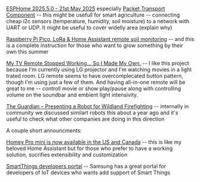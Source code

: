[ESPHome 2025.5.0 - 21st May 2025](https://esphome.io/changelog/2025.5.0.html) especially [Packet Transport Component](https://esphome.io/components/packet_transport/#packet-transport) -- this might be usefull for smart agriculture -- connecting cheap i2c sensors (temperature, humidity, soil moisture) to a network with UART or UDP. It might be useful to cover widelly area (explain why)

[Raspberry Pi Pico, LoRa & Home Assistant remote soil monitoring](https://www.briandorey.com/post/pi-pico-lora-remote-soil-monitor) -- and this is a complete instruction for those who want to grow something by their own this summer

[My TV Remote Stopped Working… So I Made My Own.](https://www.thestockpot.net/videos/theeverythingremote) -- I like this project because I'm currently using LG projector and I'm watching movies in a light trated room. LG remote seems to have overcomplecated button pattern, though I'm using just a few of them. And having all-in-one remote will be great to me -- controll movie or show play/pause along with controlling volume on the soundbar and embient light intensivity.


[The Guardian – Presenting a Robot for Wildland Firefighting](https://blog.adafruit.com/2025/05/25/the-guardian-presenting-a-robot-for-wildland-firefighting/) -- internally in community we discussed similart robots this about a year ago and it's useful to check what other companies are doing in this direction

A couple short announcments:

[Homey Pro mini is now available in the US and Canada](https://homey.app/en-us/news/homey-pro-mini-is-now-available-in-the-us-and-canada/) -- this is like my beloved Home Assistant but for those who prefer to have a working solution, sucrifies extensibility and customization

[SmartThings developers portal](https://developer.smartthings.com/) -- Samsung has a great portal for developers of IoT devices who wants add support of Smart Things
